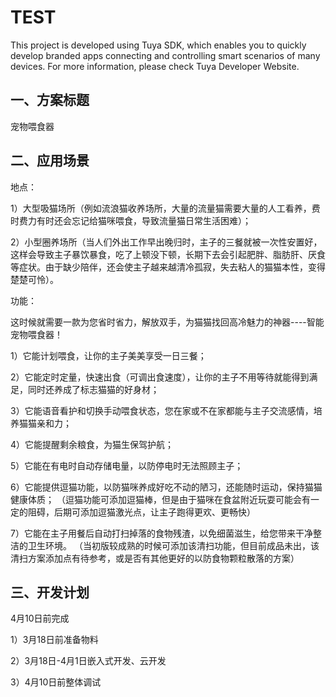# TEST
This project is developed using Tuya SDK, which enables you to quickly develop branded apps connecting and controlling smart scenarios of many devices.         For more information, please check Tuya Developer Website.

一、方案标题
----
宠物喂食器

二、应用场景
----

地点：

1）大型吸猫场所（例如流浪猫收养场所，大量的流量猫需要大量的人工看养，费时费力有时还会忘记给猫咪喂食，导致流量猫日常生活困难）；

2）小型圈养场所（当人们外出工作早出晚归时，主子的三餐就被一次性安置好，这样会导致主子暴饮暴食，吃了上顿没下顿，长期下去会引起肥胖、脂肪肝、厌食等症状。由于缺少陪伴，还会使主子越来越清冷孤寂，失去粘人的猫猫本性，变得楚楚可怜）。

功能：

这时候就需要一款为您省时省力，解放双手，为猫猫找回高冷魅力的神器----智能宠物喂食器！

1）它能计划喂食，让你的主子美美享受一日三餐；

2）它能定时定量，快速出食（可调出食速度），让你的主子不用等待就能得到满足，同时还养成了标志猫猫的好身材；

3）它能语音看护和切换手动喂食状态，您在家或不在家都能与主子交流感情，培养猫猫亲和力；

4）它能提醒剩余粮食，为猫生保驾护航；

5）它能在有电时自动存储电量，以防停电时无法照顾主子；

6）它能提供逗猫功能，以防猫咪养成好吃不动的陋习，还能随时运动，保持猫猫健康体质；
（逗猫功能可添加逗猫棒，但是由于猫咪在食盆附近玩耍可能会有一定的阻碍，后期可添加逗猫激光点，让主子跑得更欢、更畅快）

7）它能在主子用餐后自动打扫掉落的食物残渣，以免细菌滋生，给您带来干净整洁的卫生环境。
（当初版较成熟的时候可添加该清扫功能，但目前成品未出，该清扫方案添加点有待参考，或是否有其他更好的以防食物颗粒散落的方案）

三、开发计划
----
4月10日前完成

1）3月18日前准备物料

2）3月18日-4月1日嵌入式开发、云开发

3）4月10日前整体调试
